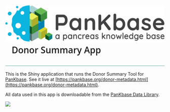 # ![](files/PanKbase_logo-black-tagline.svg) &nbsp;&nbsp; <span style = "font-family:'google', 'Open Sans', sans-serif; font-weight: 600;" > Donor Summary App
<img src="files/bitmap8.svg"/>

This is the Shiny application that runs the Donor Summary Tool for [PanKbase](https://pankbase.org).
See it live at [https://pankbase.org/donor-metadata.html](https://pankbase.org/donor-metadata.html).

All data used in this app is downloadable from the [PanKbase Data Library](https://data.pankbase.org/multireport/?type=Donor).

![](files/app_recording.gif)